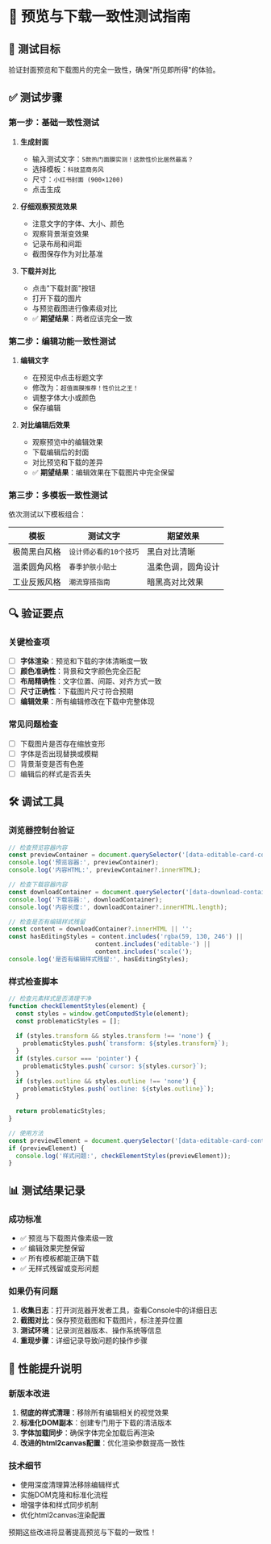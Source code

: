 # 🔧 预览与下载一致性测试指南

## 🎯 测试目标
验证封面预览和下载图片的完全一致性，确保"所见即所得"的体验。

## ✅ 测试步骤

### 第一步：基础一致性测试
1. **生成封面**
   - 输入测试文字：`5款热门面膜实测！这款性价比居然最高？`
   - 选择模板：`科技蓝商务风`
   - 尺寸：`小红书封面 (900×1200)`
   - 点击生成

2. **仔细观察预览效果**
   - 注意文字的字体、大小、颜色
   - 观察背景渐变效果
   - 记录布局和间距
   - 截图保存作为对比基准

3. **下载并对比**
   - 点击"下载封面"按钮
   - 打开下载的图片
   - 与预览截图进行像素级对比
   - ✅ **期望结果**：两者应该完全一致

### 第二步：编辑功能一致性测试
1. **编辑文字**
   - 在预览中点击标题文字
   - 修改为：`超值面膜推荐！性价比之王！`
   - 调整字体大小或颜色
   - 保存编辑

2. **对比编辑后效果**
   - 观察预览中的编辑效果
   - 下载编辑后的封面
   - 对比预览和下载的差异
   - ✅ **期望结果**：编辑效果在下载图片中完全保留

### 第三步：多模板一致性测试
依次测试以下模板组合：

| 模板 | 测试文字 | 期望效果 |
|------|----------|----------|
| 极简黑白风格 | `设计师必看的10个技巧` | 黑白对比清晰 |
| 温柔圆角风格 | `春季护肤小贴士` | 温柔色调，圆角设计 |
| 工业反叛风格 | `潮流穿搭指南` | 暗黑高对比效果 |

## 🔍 验证要点

### 关键检查项
- [ ] **字体渲染**：预览和下载的字体清晰度一致
- [ ] **颜色准确性**：背景和文字颜色完全匹配
- [ ] **布局精确性**：文字位置、间距、对齐方式一致
- [ ] **尺寸正确性**：下载图片尺寸符合预期
- [ ] **编辑效果**：所有编辑修改在下载中完整体现

### 常见问题检查
- [ ] 下载图片是否存在缩放变形
- [ ] 字体是否出现替换或模糊
- [ ] 背景渐变是否有色差
- [ ] 编辑后的样式是否丢失

## 🛠️ 调试工具

### 浏览器控制台验证
```javascript
// 检查预览容器内容
const previewContainer = document.querySelector('[data-editable-card-container]');
console.log('预览容器:', previewContainer);
console.log('内容HTML:', previewContainer?.innerHTML);

// 检查下载容器内容
const downloadContainer = document.querySelector('[data-download-container]');
console.log('下载容器:', downloadContainer);
console.log('内容长度:', downloadContainer?.innerHTML.length);

// 检查是否有编辑样式残留
const content = downloadContainer?.innerHTML || '';
const hasEditingStyles = content.includes('rgba(59, 130, 246') || 
                        content.includes('editable-') ||
                        content.includes('scale(');
console.log('是否有编辑样式残留:', hasEditingStyles);
```

### 样式检查脚本
```javascript
// 检查元素样式是否清理干净
function checkElementStyles(element) {
  const styles = window.getComputedStyle(element);
  const problematicStyles = [];
  
  if (styles.transform && styles.transform !== 'none') {
    problematicStyles.push(`transform: ${styles.transform}`);
  }
  if (styles.cursor === 'pointer') {
    problematicStyles.push(`cursor: ${styles.cursor}`);
  }
  if (styles.outline && styles.outline !== 'none') {
    problematicStyles.push(`outline: ${styles.outline}`);
  }
  
  return problematicStyles;
}

// 使用方法
const previewElement = document.querySelector('[data-editable-card-container] > *');
if (previewElement) {
  console.log('样式问题:', checkElementStyles(previewElement));
}
```

## 📊 测试结果记录

### 成功标准
- ✅ 预览与下载图片像素级一致
- ✅ 编辑效果完整保留
- ✅ 所有模板都能正确下载
- ✅ 无样式残留或变形问题

### 如果仍有问题
1. **收集日志**：打开浏览器开发者工具，查看Console中的详细日志
2. **截图对比**：保存预览截图和下载图片，标注差异位置
3. **测试环境**：记录浏览器版本、操作系统等信息
4. **重现步骤**：详细记录导致问题的操作步骤

## 🚀 性能提升说明

### 新版本改进
1. **彻底的样式清理**：移除所有编辑相关的视觉效果
2. **标准化DOM副本**：创建专门用于下载的清洁版本
3. **字体加载同步**：确保字体完全加载后再渲染
4. **改进的html2canvas配置**：优化渲染参数提高一致性

### 技术细节
- 使用深度清理算法移除编辑样式
- 实施DOM克隆和标准化流程
- 增强字体和样式同步机制
- 优化html2canvas渲染配置

预期这些改进将显著提高预览与下载的一致性！ 